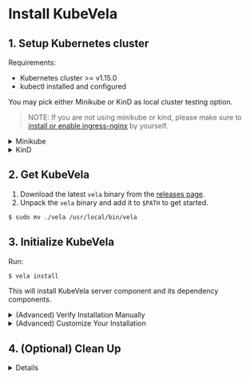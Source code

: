 # Install KubeVela

## 1. Setup Kubernetes cluster

Requirements:
- Kubernetes cluster >= v1.15.0
- kubectl installed and configured

You may pick either Minikube or KinD as local cluster testing option.

> NOTE: If you are not using minikube or kind, please make sure to [install or enable ingress-nginx](https://kubernetes.github.io/ingress-nginx/deploy/) by yourself.

<details><summary>Minikube</summary>
  <p>

Follow the minikube [installation guide](https://minikube.sigs.k8s.io/docs/start/).

Once minikube is installed, create a cluster:

```bash
$ minikube start
```

Install ingress:

```bash
$ minikube addons enable ingress
```
  <p>
</details>  

<details><summary>KinD</summary>
  <p>

Follow [this guide](https://kind.sigs.k8s.io/docs/user/quick-start/#installation) to install kind.

Then spins up a kind cluster:

```bash
cat <<EOF | kind create cluster --config=-
kind: Cluster
apiVersion: kind.x-k8s.io/v1alpha4
nodes:
- role: control-plane
  kubeadmConfigPatches:
  - |
    kind: InitConfiguration
    nodeRegistration:
      kubeletExtraArgs:
        node-labels: "ingress-ready=true"
  extraPortMappings:
  - containerPort: 80
    hostPort: 80
    protocol: TCP
  - containerPort: 443
    hostPort: 443
    protocol: TCP
EOF
```

Then install [ingress for kind](https://kind.sigs.k8s.io/docs/user/ingress/#ingress-nginx):
```bash
$ kubectl apply -f https://raw.githubusercontent.com/kubernetes/ingress-nginx/master/deploy/static/provider/kind/deploy.yaml
```
  <p>
</details> 

## 2. Get KubeVela

1. Download the latest `vela` binary from the [releases page](https://github.com/oam-dev/kubevela/releases).
2. Unpack the `vela` binary and add it to `$PATH` to get started.

```bash
$ sudo mv ./vela /usr/local/bin/vela
```

## 3. Initialize KubeVela

Run:

```bash
$ vela install
```

This will install KubeVela server component and its dependency components.

<details><summary>(Advanced) Verify Installation Manually</summary>
  <p>
  Check Vela Helm Chart has been installed:

  ```console
  $ helm list -n vela-system
  NAME      NAMESPACE   REVISION  ...
  kubevela  vela-system 1         ...
  ```

  Later on, check that all dependency components has been installed (they will need 5-10 minutes to show up):

  ```console
  $ helm list --all-namespaces
  NAME                  NAMESPACE   REVISION  UPDATED                               STATUS    CHART                       APP VERSION
  flagger               vela-system 1         2020-11-10 18:47:14.0829416 +0000 UTC deployed  flagger-1.1.0               1.1.0
  keda                  keda        1         2020-11-10 18:45:15.6981827 +0000 UTC deployed  keda-2.0.0-rc3              2.0.0-rc2
  kube-prometheus-stack monitoring  1         2020-11-10 18:45:37.9608079 +0000 UTC deployed  kube-prometheus-stack-9.4.4 0.38.1
  kubevela              vela-system 1         2020-11-10 10:44:20.663582 -0800 PST  deployed
  ```

  > We will introduce a `vela system health` command to check the dependencies in the future.
  </p>
</details>

<details><summary>(Advanced) Customize Your Installation</summary>
  <p>
  We have installed the following dependency components along with Vela server component:

  - [Prometheus Stack](https://github.com/prometheus-community/helm-charts/tree/main/charts/kube-prometheus-stack)
  - [Cert-manager](https://cert-manager.io/)
  - [Flagger](https://flagger.app/)

  The config has been saved in a ConfigMap in "vela-system/vela-config":

  ```console
  $ kubectl -n vela-system get cm vela-config -o yaml
  apiVersion: v1
  data:
    certificates.cert-manager.io: |
      {
        "repo": "jetstack",
        "urL": "https://charts.jetstack.io",
        "name": "cert-manager",
        "namespace": "cert-manager",
        "version": "1.0.3"
      }
    flagger.app: |
    ...
  kind: ConfigMap
  ```

  User can specify their own dependencies by editing the `vela-config` ConfigMap.
  Currently adding new chart or updating existing chart requires redeploying Vela:

  ```console
  $ kubectl -n vela-system edit cm vela-config
  ...

  $ helm uninstall -n vela-system kubevela
  $ helm install -n vela-system kubevela
  ```
  </p>
</details>

## 4. (Optional) Clean Up

<details>

Run:

```bash
$ helm uninstall -n vela-system kubevela
$ rm -r ~/.vela
```

This will uninstall KubeVela server component and its dependency components.
This also cleans up local CLI cache.

Then clean up CRDs (CRDs are not removed via helm by default):

```
$ kubectl delete crd \
  applicationconfigurations.core.oam.dev \
  applicationdeployments.core.oam.dev \
  autoscalers.standard.oam.dev \
  certificaterequests.cert-manager.io \
  certificates.cert-manager.io \
  challenges.acme.cert-manager.io \
  clusterissuers.cert-manager.io \
  components.core.oam.dev \
  containerizedworkloads.core.oam.dev \
  healthscopes.core.oam.dev \
  issuers.cert-manager.io \
  manualscalertraits.core.oam.dev \
  metricstraits.standard.oam.dev \
  orders.acme.cert-manager.io \
  podspecworkloads.standard.oam.dev \
  routes.standard.oam.dev \
  scopedefinitions.core.oam.dev \
  servicemonitors.monitoring.coreos.com \
  traitdefinitions.core.oam.dev \
  workloaddefinitions.core.oam.dev
```
</details>